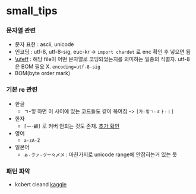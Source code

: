 # small_tips

### 문자열 관련
* 문자 표현 : ascii, unicode
* 인코딩 : utf-8, utf-8-sig, euc-kr -> `import chardet` 로 enc 확인 후 넣으면 됨
* [\ufeff](https://frhyme.github.io/python-basic/py_eff_byte_order_mark/) : 해당 file이 어떤 문자열로 코딩되었는지를 의미하는 일종의 식별자. utf-8은 BOM 필요 X. `encoding=utf-8-sig`
* BOM(byte order mark)


### 기본 re 관련
* 한글
  * ㄱ-힣 하면 이 사이에 있는 코드들도 같이 묶여짐 -> `[가-힣ㄱ-ㅎㅏ-ㅣ]`
* 한자
  * `[一-龥]` 로 커버 안되는 것도 존재. [추가 확인](https://stackoverflow.com/questions/2718196/find-all-chinese-text-in-a-string-using-python-and-regex)
* 영어 
  * `a-zA-Z`
* 일본어
  * `ぁ-ゔァ-ヴー々〆〤` : 마찬가지로 unicode range에 안잡히는거 있는 듯

### 패턴 파악
* kcbert cleand [kaggle](https://www.kaggle.com/datasets/junbumlee/kcbert-pretraining-corpus-korean-news-comments)
